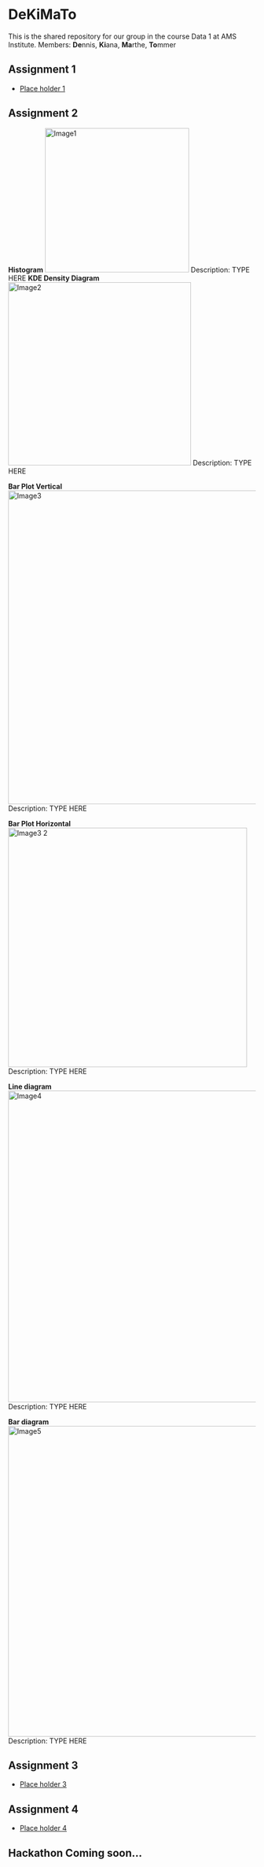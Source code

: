 # DeKiMaTo
This is the shared repository for our group in the course Data 1 at AMS Institute.
Members: **De**nnis, **Ki**ana, **Ma**rthe, **To**mmer

## Assignment 1
- [Place holder 1]()

## Assignment 2
**Histogram**
<img width="293" alt="Image1" src="https://github.com/user-attachments/assets/e5a95ae5-e5db-4546-94a1-84a95f0ee515">
Description: TYPE HERE
**KDE Density Diagram**
<img width="372" alt="Image2" src="https://github.com/user-attachments/assets/59734cf9-2ecd-49ef-a549-316995eab73c">
Description: TYPE HERE

**Bar Plot Vertical**
<img width="637" alt="Image3" src="https://github.com/user-attachments/assets/9ff4f05d-bff1-484e-b62f-4366edd17a91">
Description: TYPE HERE

**Bar Plot Horizontal**
<img width="486" alt="Image3 2" src="https://github.com/user-attachments/assets/0ae4badf-03be-46ff-b7ea-1936e8c66d5c">
Description: TYPE HERE

**Line diagram**
<img width="633" alt="Image4" src="https://github.com/user-attachments/assets/6ad97ff9-3b4a-4c56-84be-a3d490554c73">
Description: TYPE HERE

**Bar diagram**
<img width="631" alt="Image5" src="https://github.com/user-attachments/assets/54fa615d-baf3-421d-aec0-3c21067eebab">
Description: TYPE HERE


## Assignment 3
- [Place holder 3]()

## Assignment 4
- [Place holder 4]()

## Hackathon Coming soon...
